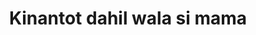 ---
layout: post
title: Kinantot dahil wala si mama
duration: '04:36'
view: 205
rate: 2
video: 'https://flashservice.xvideos.com/embedframe/26494307'
category: 
 - pinay
 - quickie
tags: 
 - pinay-sex
 - nagparaos
 - nene
 - mokong
 - fucked
 - jackpot
 - flawless
priority: 0.9
changefreq: daily
---